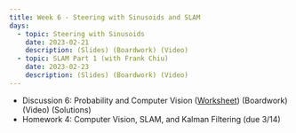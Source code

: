 ```yaml
---
title: Week 6 - Steering with Sinusoids and SLAM
days:
  - topic: Steering with Sinusoids
    date: 2023-02-21
    description: (Slides) (Boardwork) (Video) 
  - topic: SLAM Part 1 (with Frank Chiu)
    date: 2023-02-23
    description: (Slides) (Boardwork) (Video) 
---
```


- Discussion 6: Probability and Computer Vision ([Worksheet](./assets/disc/Discussion_6_Probability_Computer_Vision.pdf)) (Boardwork) (Video) (Solutions)
- Homework 4: Computer Vision, SLAM, and Kalman Filtering (due 3/14)

<a id="Week7"></a>

